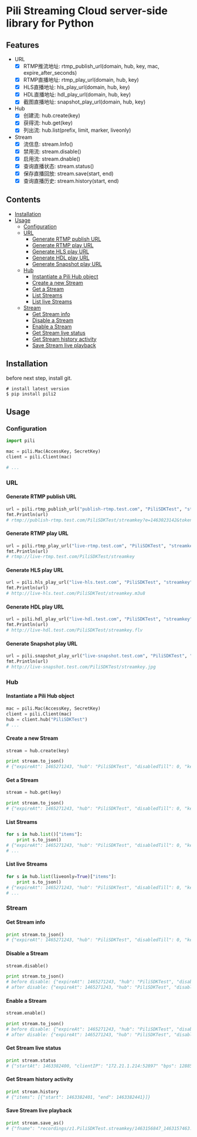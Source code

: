 # Pili Streaming Cloud server-side library for Python

## Features

- URL
    - [x] RTMP推流地址: rtmp_publish_url(domain, hub, key, mac, expire_after_seconds)
    - [x] RTMP直播地址: rtmp_play_url(domain, hub, key)
    - [x] HLS直播地址: hls_play_url(domain, hub, key)
    - [x] HDL直播地址: hdl_play_url(domain, hub, key)
    - [x] 截图直播地址: snapshot_play_url(domain, hub, key)
- Hub
    - [x] 创建流: hub.create(key)
    - [x] 获得流: hub.get(key)
    - [x] 列出流: hub.list(prefix, limit, marker, liveonly)
- Stream
    - [x] 流信息: stream.Info()
    - [x] 禁用流: stream.disable()
    - [x] 启用流: stream.dnable()
    - [x] 查询直播状态: stream.status()
    - [x] 保存直播回放: stream.save(start, end)
    - [x] 查询直播历史: stream.history(start, end)

## Contents

- [Installation](#installation)
- [Usage](#usage)
    - [Configuration](#configuration)
    - [URL](#url)
        - [Generate RTMP publish URL](#generate-rtmp-publish-url)
        - [Generate RTMP play URL](#generate-rtmp-play-url)
        - [Generate HLS play URL](#generate-hls-play-url)
        - [Generate HDL play URL](#generate-hdl-play-url)
        - [Generate Snapshot play URL](#generate-snapshot-play-url)
    - [Hub](#hub)
        - [Instantiate a Pili Hub object](#instantiate-a-pili-hub-object)
        - [Create a new Stream](#create-a-new-stream)
        - [Get a Stream](#get-a-stream)
        - [List Streams](#list-streams)
        - [List live Streams](#list-live-streams)
    - [Stream](#stream)
        - [Get Stream info](#get-stream-info)
        - [Disable a Stream](#disable-a-stream)
        - [Enable a Stream](#enable-a-stream)
        - [Get Stream live status](#get-stream-live-status)
        - [Get Stream history activity](#get-stream-history-activity)
        - [Save Stream live playback](#save-stream-live-playback)

## Installation

before next step, install git.

```
# install latest version
$ pip install pili2
```

## Usage

### Configuration

```python
import pili

mac = pili.Mac(AccessKey, SecretKey)
client = pili.Client(mac)

# ...
```

### URL

#### Generate RTMP publish URL

```python
url = pili.rtmp_publish_url("publish-rtmp.test.com", "PiliSDKTest", "streamkey", mac, 60)
fmt.Println(url)
# rtmp://publish-rtmp.test.com/PiliSDKTest/streamkey?e=1463023142&token=7O7hf7Ld1RrC_fpZdFvU8aCgOPuhw2K4eapYOdII:-5IVlpFNNGJHwv-2qKwVIakC0ME=
```

#### Generate RTMP play URL

```python
url = pili.rtmp_play_url("live-rtmp.test.com", "PiliSDKTest", "streamkey")
fmt.Println(url)
# rtmp://live-rtmp.test.com/PiliSDKTest/streamkey
```

#### Generate HLS play URL

```python
url = pili.hls_play_url("live-hls.test.com", "PiliSDKTest", "streamkey")
fmt.Println(url)
# http://live-hls.test.com/PiliSDKTest/streamkey.m3u8
```

#### Generate HDL play URL

```python
url = pili.hdl_play_url("live-hdl.test.com", "PiliSDKTest", "streamkey")
fmt.Println(url)
# http://live-hdl.test.com/PiliSDKTest/streamkey.flv
```

#### Generate Snapshot play URL

```python
url = pili.snapshot_play_url("live-snapshot.test.com", "PiliSDKTest", "streamkey")
fmt.Println(url)
# http://live-snapshot.test.com/PiliSDKTest/streamkey.jpg
```

### Hub

#### Instantiate a Pili Hub object

```python
mac = pili.Mac(AccessKey, SecretKey)
client = pili.Client(mac)
hub = client.hub("PiliSDKTest")
# ...
```

#### Create a new Stream

```python
stream = hub.create(key)

print stream.to_json()
# {"expireAt": 1465271243, "hub": "PiliSDKTest", "disabledTill": 0, "key": "streamKey", "updatedAt": 1463975243, "createdAt": 1463975243}
```

#### Get a Stream

```python
stream = hub.get(key)

print stream.to_json()
# {"expireAt": 1465271243, "hub": "PiliSDKTest", "disabledTill": 0, "key": "streamKey", "updatedAt": 1463975243, "createdAt": 1463975243}
```

#### List Streams

```python
for s in hub.list()["items"]:
    print s.to_json()
# {"expireAt": 1465271243, "hub": "PiliSDKTest", "disabledTill": 0, "key": "streamKey", "updatedAt": 1463975243, "createdAt": 1463975243}
# ...
```

#### List live Streams

```python
for s in hub.list(liveonly=True)["items"]:
    print s.to_json()
# {"expireAt": 1465271243, "hub": "PiliSDKTest", "disabledTill": 0, "key": "streamKey", "updatedAt": 1463975243, "createdAt": 1463975243}
# ...
```

### Stream

#### Get Stream info

```python
print stream.to_json()
# {"expireAt": 1465271243, "hub": "PiliSDKTest", "disabledTill": 0, "key": "streamKey", "updatedAt": 1463975243, "createdAt": 1463975243}
```

#### Disable a Stream

```python
stream.disable()

print stream.to_json()
# before disable: {"expireAt": 1465271243, "hub": "PiliSDKTest", "disabledTill": 0, "key": "streamKey", "updatedAt": 1463975243, "createdAt": 1463975243}
# after disable: {"expireAt": 1465271243, "hub": "PiliSDKTest", "disabledTill": -1, "key": "streamKey", "updatedAt": 1463975243, "createdAt": 1463975243}
```

#### Enable a Stream

```python
stream.enable()

print stream.to_json()
# before disable: {"expireAt": 1465271243, "hub": "PiliSDKTest", "disabledTill": -1, "key": "streamKey", "updatedAt": 1463975243, "createdAt": 1463975243}
# after disable: {"expireAt": 1465271243, "hub": "PiliSDKTest", "disabledTill": 0, "key": "streamKey", "updatedAt": 1463975243, "createdAt": 1463975243}
```

#### Get Stream live status

```python
print stream.status
# {"startAt": 1463382400, "clientIP": "172.21.1.214:52897" "bps": 128854, "fps": {"audio": 38, "video": 23, "data": 0}}
```

#### Get Stream history activity

```python
print stream.history
# {"items": [{"start": 1463382401, "end": 1463382441}]}
```

#### Save Stream live playback

```python
print stream.save_as()
# {"fname": "recordings/z1.PiliSDKTest.streamkey/1463156847_1463157463.m3u8"}
```
